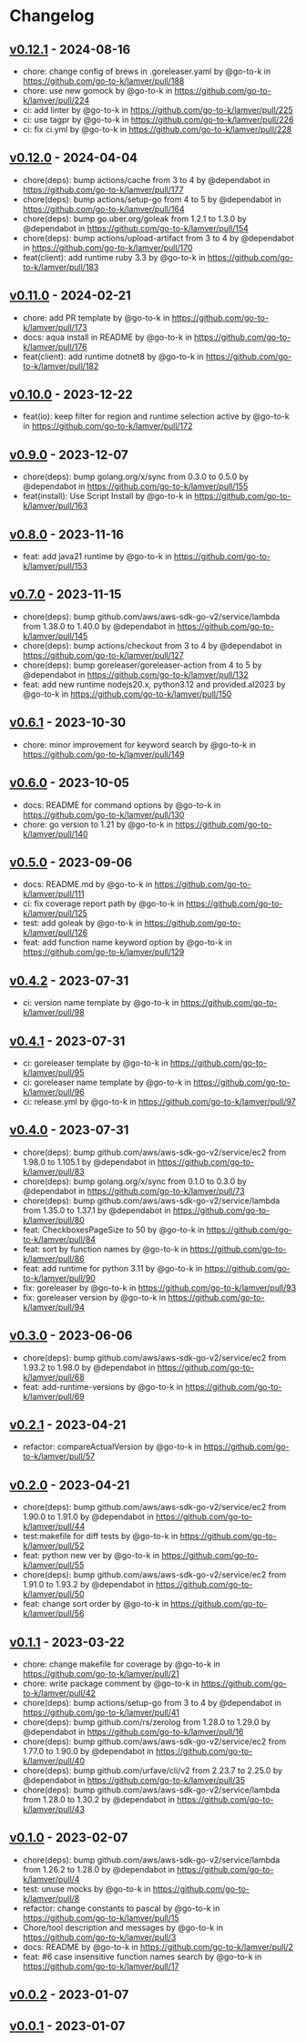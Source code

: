 # Changelog

## [v0.12.1](https://github.com/go-to-k/lamver/compare/v0.12.0...v0.12.1) - 2024-08-16
- chore: change config of brews in .goreleaser.yaml by @go-to-k in https://github.com/go-to-k/lamver/pull/188
- chore: use new gomock by @go-to-k in https://github.com/go-to-k/lamver/pull/224
- ci: add linter by @go-to-k in https://github.com/go-to-k/lamver/pull/225
- ci: use tagpr by @go-to-k in https://github.com/go-to-k/lamver/pull/226
- ci: fix ci.yml by @go-to-k in https://github.com/go-to-k/lamver/pull/228

## [v0.12.0](https://github.com/go-to-k/lamver/compare/v0.11.0...v0.12.0) - 2024-04-04
- chore(deps): bump actions/cache from 3 to 4 by @dependabot in https://github.com/go-to-k/lamver/pull/177
- chore(deps): bump actions/setup-go from 4 to 5 by @dependabot in https://github.com/go-to-k/lamver/pull/164
- chore(deps): bump go.uber.org/goleak from 1.2.1 to 1.3.0 by @dependabot in https://github.com/go-to-k/lamver/pull/154
- chore(deps): bump actions/upload-artifact from 3 to 4 by @dependabot in https://github.com/go-to-k/lamver/pull/170
- feat(client): add runtime ruby 3.3 by @go-to-k in https://github.com/go-to-k/lamver/pull/183

## [v0.11.0](https://github.com/go-to-k/lamver/compare/v0.10.0...v0.11.0) - 2024-02-21
- chore: add PR template by @go-to-k in https://github.com/go-to-k/lamver/pull/173
- docs: aqua install in README by @go-to-k in https://github.com/go-to-k/lamver/pull/176
- feat(client): add runtime dotnet8 by @go-to-k in https://github.com/go-to-k/lamver/pull/182

## [v0.10.0](https://github.com/go-to-k/lamver/compare/v0.9.0...v0.10.0) - 2023-12-22
- feat(io): keep filter for region and runtime selection active by @go-to-k in https://github.com/go-to-k/lamver/pull/172

## [v0.9.0](https://github.com/go-to-k/lamver/compare/v0.8.0...v0.9.0) - 2023-12-07
- chore(deps): bump golang.org/x/sync from 0.3.0 to 0.5.0 by @dependabot in https://github.com/go-to-k/lamver/pull/155
- feat(install): Use Script Install by @go-to-k in https://github.com/go-to-k/lamver/pull/163

## [v0.8.0](https://github.com/go-to-k/lamver/compare/v0.7.0...v0.8.0) - 2023-11-16
- feat: add java21 runtime by @go-to-k in https://github.com/go-to-k/lamver/pull/153

## [v0.7.0](https://github.com/go-to-k/lamver/compare/v0.6.1...v0.7.0) - 2023-11-15
- chore(deps): bump github.com/aws/aws-sdk-go-v2/service/lambda from 1.38.0 to 1.40.0 by @dependabot in https://github.com/go-to-k/lamver/pull/145
- chore(deps): bump actions/checkout from 3 to 4 by @dependabot in https://github.com/go-to-k/lamver/pull/127
- chore(deps): bump goreleaser/goreleaser-action from 4 to 5 by @dependabot in https://github.com/go-to-k/lamver/pull/132
- feat: add new runtime nodejs20.x, python3.12 and provided.al2023 by @go-to-k in https://github.com/go-to-k/lamver/pull/150

## [v0.6.1](https://github.com/go-to-k/lamver/compare/v0.6.0...v0.6.1) - 2023-10-30
- chore: minor improvement for keyword search by @go-to-k in https://github.com/go-to-k/lamver/pull/149

## [v0.6.0](https://github.com/go-to-k/lamver/compare/v0.5.0...v0.6.0) - 2023-10-05
- docs: README for command options by @go-to-k in https://github.com/go-to-k/lamver/pull/130
- chore: go version to 1.21 by @go-to-k in https://github.com/go-to-k/lamver/pull/140

## [v0.5.0](https://github.com/go-to-k/lamver/compare/v0.4.2...v0.5.0) - 2023-09-06
- docs: README.md by @go-to-k in https://github.com/go-to-k/lamver/pull/111
- ci: fix coverage report path by @go-to-k in https://github.com/go-to-k/lamver/pull/125
- test: add goleak by @go-to-k in https://github.com/go-to-k/lamver/pull/126
- feat: add function name keyword option by @go-to-k in https://github.com/go-to-k/lamver/pull/129

## [v0.4.2](https://github.com/go-to-k/lamver/compare/v0.4.1...v0.4.2) - 2023-07-31
- ci: version name template by @go-to-k in https://github.com/go-to-k/lamver/pull/98

## [v0.4.1](https://github.com/go-to-k/lamver/compare/v0.4.0...v0.4.1) - 2023-07-31
- ci: goreleaser template by @go-to-k in https://github.com/go-to-k/lamver/pull/95
- ci: goreleaser name template by @go-to-k in https://github.com/go-to-k/lamver/pull/96
- ci: release.yml by @go-to-k in https://github.com/go-to-k/lamver/pull/97

## [v0.4.0](https://github.com/go-to-k/lamver/compare/v0.3.0...v0.4.0) - 2023-07-31
- chore(deps): bump github.com/aws/aws-sdk-go-v2/service/ec2 from 1.98.0 to 1.105.1 by @dependabot in https://github.com/go-to-k/lamver/pull/83
- chore(deps): bump golang.org/x/sync from 0.1.0 to 0.3.0 by @dependabot in https://github.com/go-to-k/lamver/pull/73
- chore(deps): bump github.com/aws/aws-sdk-go-v2/service/lambda from 1.35.0 to 1.37.1 by @dependabot in https://github.com/go-to-k/lamver/pull/80
- feat: CheckboxesPageSize to 50 by @go-to-k in https://github.com/go-to-k/lamver/pull/84
- feat: sort by function names by @go-to-k in https://github.com/go-to-k/lamver/pull/86
- feat: add runtime for python 3.11 by @go-to-k in https://github.com/go-to-k/lamver/pull/90
- fix: goreleaser by @go-to-k in https://github.com/go-to-k/lamver/pull/93
- fix: goreleaser version by @go-to-k in https://github.com/go-to-k/lamver/pull/94

## [v0.3.0](https://github.com/go-to-k/lamver/commits/v0.3.0) - 2023-06-06
- chore(deps): bump github.com/aws/aws-sdk-go-v2/service/ec2 from 1.93.2 to 1.98.0 by @dependabot in https://github.com/go-to-k/lamver/pull/68
- feat: add-runtime-versions by @go-to-k in https://github.com/go-to-k/lamver/pull/69

## [v0.2.1](https://github.com/go-to-k/lamver/compare/v0.2.0...v0.2.1) - 2023-04-21
- refactor: compareActualVersion by @go-to-k in https://github.com/go-to-k/lamver/pull/57

## [v0.2.0](https://github.com/go-to-k/lamver/compare/v0.1.1...v0.2.0) - 2023-04-21
- chore(deps): bump github.com/aws/aws-sdk-go-v2/service/ec2 from 1.90.0 to 1.91.0 by @dependabot in https://github.com/go-to-k/lamver/pull/44
- test:makefile for diff tests by @go-to-k in https://github.com/go-to-k/lamver/pull/52
- feat: python new ver by @go-to-k in https://github.com/go-to-k/lamver/pull/55
- chore(deps): bump github.com/aws/aws-sdk-go-v2/service/ec2 from 1.91.0 to 1.93.2 by @dependabot in https://github.com/go-to-k/lamver/pull/50
- feat: change sort order by @go-to-k in https://github.com/go-to-k/lamver/pull/56

## [v0.1.1](https://github.com/go-to-k/lamver/compare/v0.1.0...v0.1.1) - 2023-03-22
- chore: change makefile for coverage by @go-to-k in https://github.com/go-to-k/lamver/pull/21
- chore: write package comment by @go-to-k in https://github.com/go-to-k/lamver/pull/42
- chore(deps): bump actions/setup-go from 3 to 4 by @dependabot in https://github.com/go-to-k/lamver/pull/41
- chore(deps): bump github.com/rs/zerolog from 1.28.0 to 1.29.0 by @dependabot in https://github.com/go-to-k/lamver/pull/16
- chore(deps): bump github.com/aws/aws-sdk-go-v2/service/ec2 from 1.77.0 to 1.90.0 by @dependabot in https://github.com/go-to-k/lamver/pull/40
- chore(deps): bump github.com/urfave/cli/v2 from 2.23.7 to 2.25.0 by @dependabot in https://github.com/go-to-k/lamver/pull/35
- chore(deps): bump github.com/aws/aws-sdk-go-v2/service/lambda from 1.28.0 to 1.30.2 by @dependabot in https://github.com/go-to-k/lamver/pull/43

## [v0.1.0](https://github.com/go-to-k/lamver/compare/v0.0.2...v0.1.0) - 2023-02-07
- chore(deps): bump github.com/aws/aws-sdk-go-v2/service/lambda from 1.26.2 to 1.28.0 by @dependabot in https://github.com/go-to-k/lamver/pull/4
- test: unuse mocks by @go-to-k in https://github.com/go-to-k/lamver/pull/8
- refactor: change constants to pascal by @go-to-k in https://github.com/go-to-k/lamver/pull/15
- Chore/tool description and messages by @go-to-k in https://github.com/go-to-k/lamver/pull/3
- docs: README by @go-to-k in https://github.com/go-to-k/lamver/pull/2
- feat: #6 case insensitive function names search by @go-to-k in https://github.com/go-to-k/lamver/pull/17

## [v0.0.2](https://github.com/go-to-k/lamver/compare/v0.0.1...v0.0.2) - 2023-01-07

## [v0.0.1](https://github.com/go-to-k/lamver/commits/v0.0.1) - 2023-01-07
